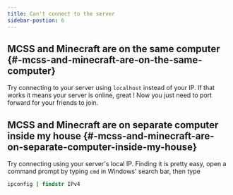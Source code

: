 ```yaml
---
title: Can't connect to the server
sidebar-postion: 6
---
```


## MCSS and Minecraft are on the same computer {#-mcss-and-minecraft-are-on-the-same-computer}

Try connecting to your server using `localhost` instead of your IP. If that works it means your server is online, great ! Now you just need to port forward for your friends to join.

## MCSS and Minecraft are on separate computer inside my house {#-mcss-and-minecraft-are-on-separate-computer-inside-my-house}

Try connecting using your server's local IP. 
Finding it is pretty easy, open a command prompt by typing `cmd` in Windows' search bar, then type 

```cmd
ipconfig | findstr IPv4
```